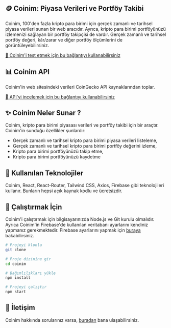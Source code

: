 ## 🪙 Coinim: Piyasa Verileri ve Portföy Takibi

Coinim, 100'den fazla kripto para birimi için gerçek zamanlı ve tarihsel piyasa verileri sunan bir web aracıdır. Ayrıca, kripto para birimi portföyünüzü izlemenizi sağlayan bir portföy takipçisi de vardır. Gerçek zamanlı ve tarihsel portföy değeri, kâr/zarar ve diğer portföy ölçümlerini de görüntüleyebilirsiniz.

[🔗 Coinim'i test etmek için bu bağlantıyı kullanabilirsiniz](https://coinim.vercel.app/)

## 📊 Coinim API

Coinim'in web sitesindeki verileri CoinGecko API kaynaklarından toplar.

[🔗 API'yi incelemek için bu bağlantıyı kullanabilirsiniz](https://www.coingecko.com/tr/api/documentation)

## ✨ Coinim Neler Sunar ?

Coinim, kripto para birimi piyasası verileri ve portföy takibi için bir araçtır. Coinim'in sunduğu özellikler şunlardır:

- Gerçek zamanlı ve tarihsel kripto para birimi piyasa verileri listeleme,
- Gerçek zamanlı ve tarihsel kripto para birimi portföy değerini izleme,
- Kripto para birimi portföyünüzü takip etme,
- Kripto para birimi portföyünüzü kaydetme

## 🧰 Kullanılan Teknolojiler

Coinim, React, React-Router, Tailwind CSS, Axios, Firebase gibi teknolojileri kullanır. Bunların hepsi açık kaynak kodlu ve ücretsizdir.

## 🚀 Çalıştırmak İçin

Coinim'i çalıştırmak için bilgisayarınızda Node.js ve Git kurulu olmalıdır. Ayrıca Coinim'in Firebase'de kullanılan veritabanı ayarlarını kendiniz yapmanız gerekmektedir. Firebase ayarlarını yapmak için [buraya](https://firebase.google.com/docs/web/setup) bakabilirsiniz.

```bash
# Projeyi klonla
git clone

# Proje dizinine gir
cd coinim

# Bağımlılıkları yükle
npm install

# Projeyi çalıştır
npm start
```

## 📧 İletişim

Coinim hakkında sorularınız varsa, [buradan](https://twitter.com/vaycem) bana ulaşabilirsiniz.

